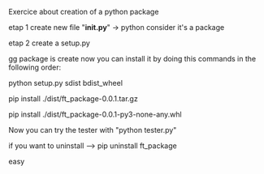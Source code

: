Exercice about creation of a python package

etap 1 create new file "__init.py__" -> python consider it's a package

etap 2 create a setup.py 

gg package is create now you can install it by doing this commands in the following order:

python setup.py sdist bdist_wheel

pip install ./dist/ft_package-0.0.1.tar.gz

pip install ./dist/ft_package-0.0.1-py3-none-any.whl

Now you can try the tester with "python tester.py"

if you want to uninstall --> pip uninstall ft_package

easy